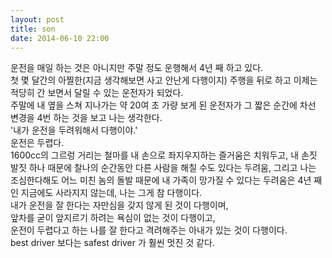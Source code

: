 ```yaml
---
layout: post
title: son
date: 2014-06-10 22:00
---
```


운전을 매일 하는 것은 아니지만 주말 정도 운행해서 4년 째 하고 있다.   
첫 몇 달간의 아찔한(지금 생각해보면 사고 안난게 다행이지) 주행을 뒤로 하고 이제는 적당히 간 보면서 달릴 수 있는 운전자가 되었다.   
주말에 내 옆을 스쳐 지나가는 약 20여 초 가량 보게 된 운전자가 그 짧은 순간에 차선 변경을 4번 하는 것을 보고 나는 생각한다.   
'내가 운전을 두려워해서 다행이야.'   
운전은 두렵다.   
1600cc의 그르렁 거리는 철마를 내 손으로 좌지우지하는 즐거움은 치워두고, 내 손짓 발짓 하나 때문에 찰나의 순간동안 다른 사람을 해칠 수도 있다는 두려움, 그리고 나는 조심한다해도 어느 미친 놈의 돌발 때문에 내 가족이 망가질 수 있다는 두려움은 4년 째인 지금에도 사라지지 않는데, 나는 그게 참 다행이다.   
내가 운전을 잘 한다는 자만심을 갖지 않게 된 것이 다행이며,   
앞차를 굳이 앞지르기 하려는 욕심이 없는 것이 다행이고,   
운전이 두렵다고 하는 나를 잘 한다고 격려해주는 아내가 있는 것이 다행이다.   
best driver 보다는 safest driver 가 훨씬 멋진 것 같다.
